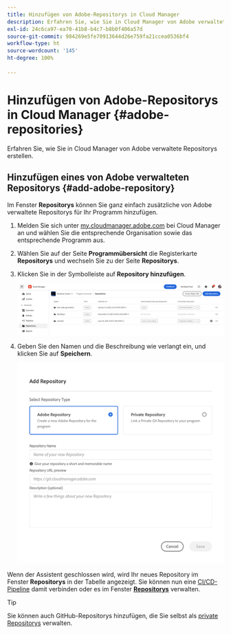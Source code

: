 ```yaml
---
title: Hinzufügen von Adobe-Repositorys in Cloud Manager
description: Erfahren Sie, wie Sie in Cloud Manager von Adobe verwaltete Repositorys erstellen.
exl-id: 24c6ca97-ea70-41b8-b4c7-b8b0f406a57d
source-git-commit: 984269e5fe70913644d26e759fa21ccea0536bf4
workflow-type: ht
source-wordcount: '145'
ht-degree: 100%

---
```


# Hinzufügen von Adobe-Repositorys in Cloud Manager {#adobe-repositories}

Erfahren Sie, wie Sie in Cloud Manager von Adobe verwaltete Repositorys erstellen.

## Hinzufügen eines von Adobe verwalteten Repositorys {#add-adobe-repository}

Im Fenster **Repositorys** können Sie ganz einfach zusätzliche von Adobe verwaltete Repositorys für Ihr Programm hinzufügen.

1. Melden Sie sich unter [my.cloudmanager.adobe.com](https://my.cloudmanager.adobe.com/) bei Cloud Manager an und wählen Sie die entsprechende Organisation sowie das entsprechende Programm aus.

1. Wählen Sie auf der Seite **Programmübersicht** die Registerkarte **Repositorys** und wechseln Sie zu der Seite **Repositorys**.

1. Klicken Sie in der Symbolleiste auf **Repository hinzufügen**.

   ![Schaltfläche „Repository hinzufügen“](assets/repositories.png)

1. Geben Sie den Namen und die Beschreibung wie verlangt ein, und klicken Sie auf **Speichern**.

   ![Dialogfeld „Repository hinzufügen“](assets/add-repository-wizard.png)

Wenn der Assistent geschlossen wird, wird Ihr neues Repository im Fenster **Repositorys** in der Tabelle angezeigt. Sie können nun eine [CI/CD-Pipeline](/help/overview/ci-cd-pipelines.md) damit verbinden oder es im Fenster [**Repositorys**](managing-repositories.md) verwalten.

>[!TIP]
>
>Sie können auch GitHub-Repositorys hinzufügen, die Sie selbst als [private Repositorys](private-repositories.md) verwalten.

